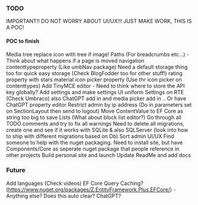 ### TODO

IMPORTANT!! DO NOT WORRY ABOUT UI/UX!!! JUST MAKE WORK, THIS IS A POC!

#### POC to finish
Media tree replace icon with tree if image!
Paths (For breadcrumbs etc...) - Think about what happens if a page is moved
navigation contenttypeproperty (Like umbNav package)
Need a default storage thing too for quick easy storage (Check BlogFodder too for other stuff!)
rating property with stars
material icon picker property (Use thr icon picker on contenttypes)
Add TinyMCE editor - Need to think where to store the API key globally? Add settings and make settings UI uniform
Settings on RTE (Check Umbraco) also ChatGPT add in and media picker add in
.. Or have ChatGPT property editor
Restrict admin by ip address (Do in parameters set on SectionLayout then send to logout)
Move ContentValue to EF Core as string too big to save Lists (What about block list editor?)
Go through all TODO comments and try to fix all warnings
Need to delete all migrations, create one and see if it works with SQLite & also SQLServer (look into how to ship with different migrations based on Db)
Sort admin UI/UX
Find someone to help with the nuget packaging. Need to install site, but have Components/Core as seperate nuget package that people reference in other projects
Build personal site and launch
Update ReadMe and add docs

### Future
Add languages (Check videos)
EF Core Query Caching? (https://www.nuget.org/packages/Z.EntityFramework.Plus.EFCore/) - Anything else? Does this auto clear? ChatGPT?
